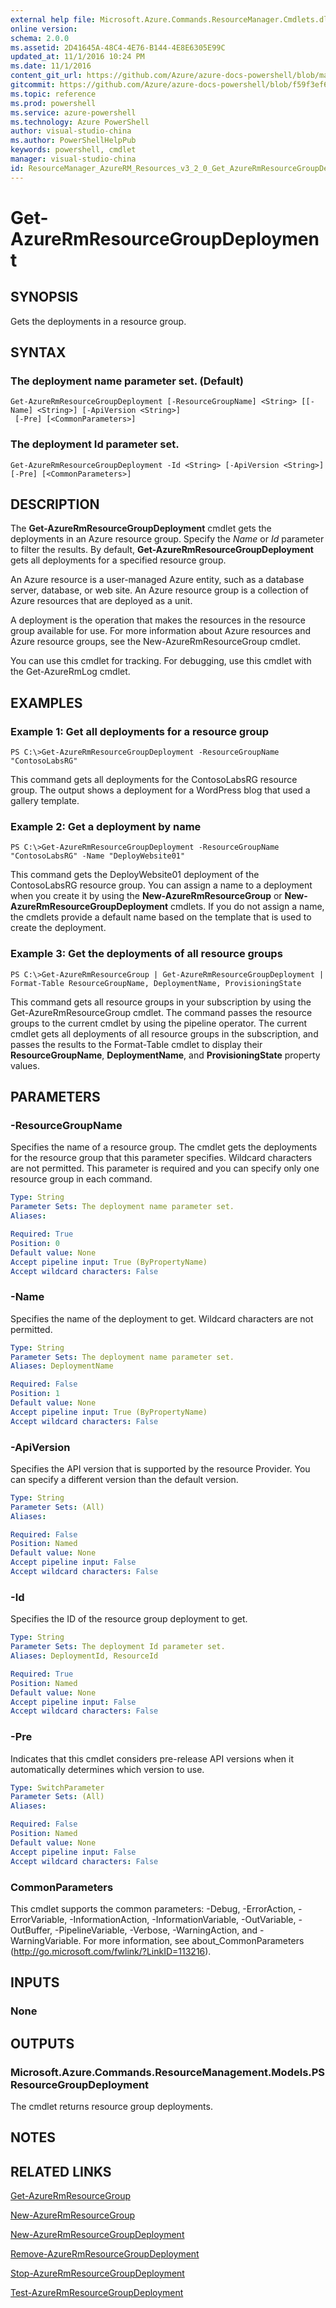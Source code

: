 ```yaml
---
external help file: Microsoft.Azure.Commands.ResourceManager.Cmdlets.dll-Help.xml
online version: 
schema: 2.0.0
ms.assetid: 2D41645A-48C4-4E76-B144-4E8E6305E99C
updated_at: 11/1/2016 10:24 PM
ms.date: 11/1/2016
content_git_url: https://github.com/Azure/azure-docs-powershell/blob/master/azureps-cmdlets-docs/ResourceManager/AzureRM.Resources/v3.2.0/Get-AzureRmResourceGroupDeployment.md
gitcommit: https://github.com/Azure/azure-docs-powershell/blob/f59f3ef60bc592383812213e69fd77ba950759ed/azureps-cmdlets-docs/ResourceManager/AzureRM.Resources/v3.2.0/Get-AzureRmResourceGroupDeployment.md
ms.topic: reference
ms.prod: powershell
ms.service: azure-powershell
ms.technology: Azure PowerShell
author: visual-studio-china
ms.author: PowerShellHelpPub
keywords: powershell, cmdlet
manager: visual-studio-china
id: ResourceManager_AzureRM_Resources_v3_2_0_Get_AzureRmResourceGroupDeployment_md
---
```


# Get-AzureRmResourceGroupDeployment

## SYNOPSIS
Gets the deployments in a resource group.

## SYNTAX

### The deployment name parameter set. (Default)
```
Get-AzureRmResourceGroupDeployment [-ResourceGroupName] <String> [[-Name] <String>] [-ApiVersion <String>]
 [-Pre] [<CommonParameters>]
```

### The deployment Id parameter set.
```
Get-AzureRmResourceGroupDeployment -Id <String> [-ApiVersion <String>] [-Pre] [<CommonParameters>]
```

## DESCRIPTION
The **Get-AzureRmResourceGroupDeployment** cmdlet gets the deployments in an Azure resource group.
Specify the *Name* or *Id* parameter to filter the results.
By default, **Get-AzureRmResourceGroupDeployment** gets all deployments for a specified resource group.

An Azure resource is a user-managed Azure entity, such as a database server, database, or web site.
An Azure resource group is a collection of Azure resources that are deployed as a unit.

A deployment is the operation that makes the resources in the resource group available for use.
For more information about Azure resources and Azure resource groups, see the New-AzureRmResourceGroup cmdlet.

You can use this cmdlet for tracking.
For debugging, use this cmdlet with the Get-AzureRmLog cmdlet.

## EXAMPLES

### Example 1: Get all deployments for a resource group
```
PS C:\>Get-AzureRmResourceGroupDeployment -ResourceGroupName "ContosoLabsRG"
```

This command gets all deployments for the ContosoLabsRG resource group.
The output shows a deployment for a WordPress blog that used a gallery template.

### Example 2: Get a deployment by name
```
PS C:\>Get-AzureRmResourceGroupDeployment -ResourceGroupName "ContosoLabsRG" -Name "DeployWebsite01"
```

This command gets the DeployWebsite01 deployment of the ContosoLabsRG resource group.
You can assign a name to a deployment when you create it by using the **New-AzureRmResourceGroup** or **New-AzureRmResourceGroupDeployment** cmdlets.
If you do not assign a name, the cmdlets provide a default name based on the template that is used to create the deployment.

### Example 3: Get the deployments of all resource groups
```
PS C:\>Get-AzureRmResourceGroup | Get-AzureRmResourceGroupDeployment | Format-Table ResourceGroupName, DeploymentName, ProvisioningState
```

This command gets all resource groups in your subscription by using the Get-AzureRmResourceGroup cmdlet.
The command passes the resource groups to the current cmdlet by using the pipeline operator.
The current cmdlet gets all deployments of all resource groups in the subscription, and passes the results to the Format-Table cmdlet to display their **ResourceGroupName**, **DeploymentName**, and **ProvisioningState** property values.

## PARAMETERS

### -ResourceGroupName
Specifies the name of a resource group.
The cmdlet gets the deployments for the resource group that this parameter specifies.
Wildcard characters are not permitted.
This parameter is required and you can specify only one resource group in each command.

```yaml
Type: String
Parameter Sets: The deployment name parameter set.
Aliases: 

Required: True
Position: 0
Default value: None
Accept pipeline input: True (ByPropertyName)
Accept wildcard characters: False
```

### -Name
Specifies the name of the deployment to get.
Wildcard characters are not permitted.

```yaml
Type: String
Parameter Sets: The deployment name parameter set.
Aliases: DeploymentName

Required: False
Position: 1
Default value: None
Accept pipeline input: True (ByPropertyName)
Accept wildcard characters: False
```

### -ApiVersion
Specifies the API version that is supported by the resource Provider.
You can specify a different version than the default version.

```yaml
Type: String
Parameter Sets: (All)
Aliases: 

Required: False
Position: Named
Default value: None
Accept pipeline input: False
Accept wildcard characters: False
```

### -Id
Specifies the ID of the resource group deployment to get.

```yaml
Type: String
Parameter Sets: The deployment Id parameter set.
Aliases: DeploymentId, ResourceId

Required: True
Position: Named
Default value: None
Accept pipeline input: False
Accept wildcard characters: False
```

### -Pre
Indicates that this cmdlet considers pre-release API versions when it automatically determines which version to use.

```yaml
Type: SwitchParameter
Parameter Sets: (All)
Aliases: 

Required: False
Position: Named
Default value: None
Accept pipeline input: False
Accept wildcard characters: False
```

### CommonParameters
This cmdlet supports the common parameters: -Debug, -ErrorAction, -ErrorVariable, -InformationAction, -InformationVariable, -OutVariable, -OutBuffer, -PipelineVariable, -Verbose, -WarningAction, and -WarningVariable. For more information, see about_CommonParameters (http://go.microsoft.com/fwlink/?LinkID=113216).

## INPUTS

### None

## OUTPUTS

### Microsoft.Azure.Commands.ResourceManagement.Models.PSResourceGroupDeployment
The cmdlet returns resource group deployments.

## NOTES

## RELATED LINKS

[Get-AzureRmResourceGroup](xref:ResourceManager/AzureRM.Resources/v3.2.0/Get-AzureRmResourceGroup.md)

[New-AzureRmResourceGroup](xref:ResourceManager/AzureRM.Resources/v3.2.0/New-AzureRmResourceGroup.md)

[New-AzureRmResourceGroupDeployment](xref:ResourceManager/AzureRM.Resources/v3.2.0/New-AzureRmResourceGroupDeployment.md)

[Remove-AzureRmResourceGroupDeployment](xref:ResourceManager/AzureRM.Resources/v3.2.0/Remove-AzureRmResourceGroupDeployment.md)

[Stop-AzureRmResourceGroupDeployment](xref:ResourceManager/AzureRM.Resources/v3.2.0/Stop-AzureRmResourceGroupDeployment.md)

[Test-AzureRmResourceGroupDeployment](xref:ResourceManager/AzureRM.Resources/v3.2.0/Test-AzureRmResourceGroupDeployment.md)


